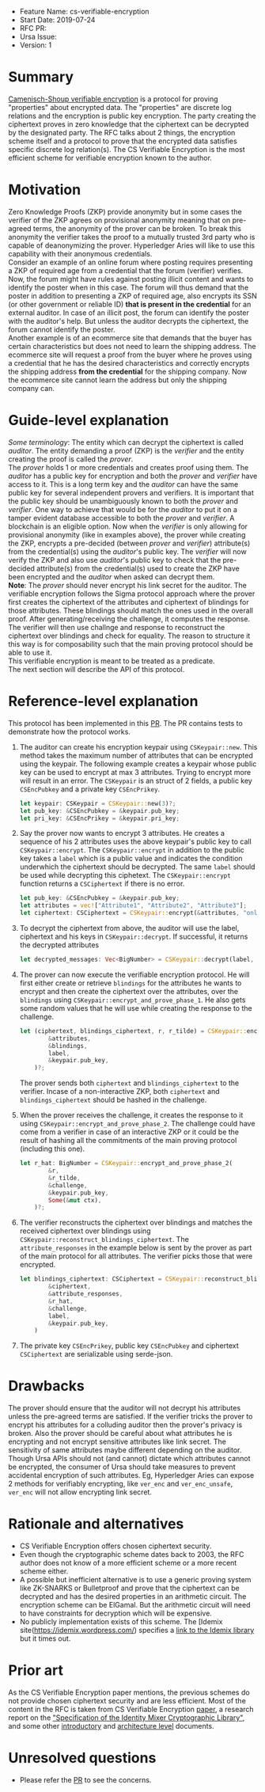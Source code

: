 - Feature Name: cs-verifiable-encryption
- Start Date: 2019-07-24
- RFC PR: 
- Ursa Issue: 
- Version: 1

# Summary
[summary]: #summary

[Camenisch-Shoup verifiable encryption](https://www.shoup.net/papers/verenc.pdf) is a protocol for proving "properties" 
about encrypted data. The "properties" are discrete log relations and the encryption is public key encryption. The party 
creating the ciphertext proves in zero knowledge that the ciphertext can be decrypted by the designated party. The RFC 
talks about 2 things, the encryption scheme itself and a protocol to prove that the encrypted data satisfies specific 
discrete log relation(s). The CS Verifiable Encryption is the most efficient scheme for verifiable encryption known to the author.

# Motivation
[motivation]: #motivation

Zero Knowledge Proofs (ZKP) provide anonymity but in some cases the verifier of the ZKP agrees on provisional anonymity meaning 
that on pre-agreed terms, the anonymity of the prover can be broken. To break this anonymity the verifier takes the proof to a mutually 
trusted 3rd party who is capable of deanonymizing the prover. Hyperledger Aries will like to use this capability with their anonymous credentials.   
Consider an example of an online forum where posting requires presenting a ZKP 
of required age from a credential that the forum (verifier) verifies. Now, the forum might have rules against posting illicit content and wants to  identify the poster when in this case. The forum will thus demand that the poster in addition to presenting a ZKP of required age, also encrypts its SSN (or other government or reliable ID) **that is present in the credential** for an external auditor. In case of an illicit post, the forum can identify the poster with the auditor's help. But unless the auditor decrypts the ciphertext, the forum cannot identify the poster.  
Another example is of an ecommerce site that demands that the buyer has certain characteristics but does not need to learn the shipping address. The ecommerce site will request a proof from the buyer where he proves using a credential that he has the desired characteristics and correctly encrypts the shipping address **from the credential** for the shipping company. Now the ecommerce site cannot learn the address but only the shipping company can.


# Guide-level explanation
[guide-level-explanation]: #guide-level-explanation

*Some terminology*: The entity which can decrypt the ciphertext is called *auditor*. The entity demanding a proof (ZKP) is 
the *verifier* and the entity creating the proof is called the *prover*.   
The *prover* holds 1 or more credentials and creates proof using them. The *auditor* has a public key for encryption and both the *prover* and *verifier* have access to it. This is a long term key and the *auditor* can have the same public key for several independent provers and verifiers. It is important that the public key should be unambiguously known to both the *prover* and *verifier*. One way to achieve that would be for the *auditor* to put it on a tamper evident database accessible to both the *prover* and *verifier*. A blockchain is an eligible option. Now when the *verifier* is only allowing for provisional anonymity (like in examples above), the prover while creating the ZKP, encrypts a pre-decided (between *prover* and *verifier*) attribute(s) from the credential(s) using the *auditor*'s public key. The *verifier* will now verify the ZKP and also use *auditor*'s public key to check that the pre-decided attribute(s) from the credential(s) used to create the ZKP have been encrypted and the *auditor* when asked can decrypt them.  
**Note**: The *prover* should never encrypt his link secret for the auditor.
The verifiable encryption follows the Sigma protocol approach where the prover first creates the ciphertext of the attributes and ciphertext of blindings for those attributes. These blindings should match the ones used in the overall proof. After generating/receiving the challenge, it computes the response. The verifier will then use challnge and response to reconstruct the ciphertext over blindings and check for equality. The reason to structure it this way is for composability such that the main proving protocol should be able to use it.  
This verifiable encryption is meant to be treated as a predicate.  
The next section will describe the API of this protocol.

# Reference-level explanation
[reference-level-explanation]: #reference-level-explanation

This protocol has been implemented in this [PR](https://github.com/hyperledger/ursa/pull/40). The PR contains tests to demonstrate how the protocol works.

1. The auditor can create his encryption keypair using `CSKeypair::new`. This method takes the maximum number of attributes that can be encrypted using the keypair. The following example creates a keypair whose public key can be used to encrypt at max 3 attributes. Trying to encrypt more will result in an error.  The `CSKeypair` is an struct of 2 fields, a public key `CSEncPubkey` and a private key `CSEncPrikey`.  

    ```rust
    let keypair: CSKeypair = CSKeypair::new(3)?;
    let pub_key: &CSEncPubkey = &keypair.pub_key;
    let pri_key: &CSEncPrikey = &keypair.pri_key;
    ```

1. Say the prover now wants to encrypt 3 attributes. He creates a sequence of his 2 attributes uses the above keypair's public key to call `CSKeypair::encrypt`. The `CSKeypair::encrypt` in addition to the public key takes a `label` which is a public value and indicates the condition underwhich the ciphertext should be decrypted. The same `label` should be used while decrypting this ciphetext. The `CSKeypair::encrypt` function returns a `CSCiphertext` if there is no error. 
    
    ```rust
    let pub_key: &CSEncPubkey = &keypair.pub_key;
    let attributes = vec!["Attribute1", "Attribute2", "Attribute3"];
    let ciphertext: CSCiphertext = CSKeypair::encrypt(&attributes, "only_decrypt_when_*".as_bytes(), &pub_key)?;
    ```

1. To decrypt the ciphertext from above, the auditor will use the label, ciphertext and his keys in `CSKeypair::decrypt`. If successful, it returns the decrypted attributes

    ```rust
    let decrypted_messages: Vec<BigNumber> = CSKeypair::decrypt(label, &ciphertext, &keypair.pub_key, &keypair.pri_key)?;
    ```

1. The prover can now execute the verifiable encryption protocol. He will first either create or retrieve `blindings` for the attributes he wants to encrypt and then create the ciphertext over the attributes, over the `blindings` using `CSKeypair::encrypt_and_prove_phase_1`. He also gets some random values that he will use while creating the response to the challenge.

    ```rust
    let (ciphertext, blindings_ciphertext, r, r_tilde) = CSKeypair::encrypt_and_prove_phase_1(
            &attributes,
            &blindings,
            label,
            &keypair.pub_key,
        )?;
    ```    

    The prover sends both `ciphertext` and `blindings_ciphertext` to the verifier. Incase of a non-interactive ZKP, both `ciphertext` and `blindings_ciphertext` should be hashed in the challenge.

1. When the prover receives the challenge, it creates the response to it using `CSKeypair::encrypt_and_prove_phase_2`. The challenge could have come from a verifier in case of an interactive ZKP or it could be the result of hashing all the commitments of the main proving protocol (including this one).

    ```rust
    let r_hat: BigNumber = CSKeypair::encrypt_and_prove_phase_2(
            &r,
            &r_tilde,
            &challenge,
            &keypair.pub_key,
            Some(&mut ctx),
        )?;
    ```    

1. The verifier reconstructs the ciphertext over blindings and matches the received ciphertext over blindings using `CSKeypair::reconstruct_blindings_ciphertext`. The `attribute_responses` in the example below is sent by the prover as part of the main protocol for all attributes. The verifier picks those that were encrypted.

    ```rust
    let blindings_ciphertext: CSCiphertext = CSKeypair::reconstruct_blindings_ciphertext(
            &ciphertext,
            &attribute_responses,
            &r_hat,
            &challenge,
            label,
            &keypair.pub_key,
        )
    ```

1. The private key `CSEncPrikey`, public key `CSEncPubkey` and ciphertext `CSCiphertext` are serializable using serde-json.

# Drawbacks
[drawbacks]: #drawbacks

The prover should ensure that the auditor will not decrypt his attributes unless the pre-agreed terms are satisfied. If the verifier tricks the prover to encrypt his attributes for a colluding auditor then the prover's privacy is broken. Also the prover should be careful about what attributes he is encrypting and not encrypt sensitive attributes like link secret. The sensitivity of same attributes maybe different depending on the auditor. Though Ursa APIs should not (and cannot) dictate which attributes cannot be encrypted, the consumer of Ursa should take measures to prevent accidental encryption of 
such attributes. Eg, Hyperledger Aries can expose 2 methods for verifiably encrypting, like `ver_enc` and `ver_enc_unsafe`, `ver_enc` will not allow encrypting link secret.

# Rationale and alternatives
[alternatives]: #alternatives

- CS Verifiable Encryption offers chosen ciphertext security.
- Even though the cryptographic scheme dates back to 2003, the RFC author does not know of a more efficient scheme or a 
more recent scheme either. 
- A possible but inefficient alternative is to use a generic proving system like ZK-SNARKS or Bulletproof and prove 
that the ciphertext can be decrypted and has the desired properties in an arithmetic circuit. The encryption scheme can 
be ElGamal. But the arithmetic circuit will need to have constraints for decryption which will be expensive. 
- No publicly implementation exists of this scheme. The [Idemix site(https://idemix.wordpress.com/) specifies a 
[link to the Idemix library](http://prime.inf.tu-dresden.de/idemix/) but it times out.

# Prior art
[prior-art]: #prior-art

As the CS Verifiable Encryption paper mentions, the previous schemes do not provide chosen ciphertext 
security and are less efficient. Most of the content in the RFC is taken from CS Verifiable Encryption 
[paper](https://www.shoup.net/papers/verenc.pdf), a research report on the ["Specification of the Identity 
Mixer Cryptographic Library"](https://domino.research.ibm.com/library/cyberdig.nsf/papers/EEB54FF3B91C1D648525759B004FBBB1/$File/rz3730_revised.pdf), and some other [introductory](https://idemix.wordpress.com/2009/08/18/quick-intro-to-credentials/) 
and [architecture level](https://www.freehaven.net/anonbib/cache/idemix.pdf) documents. 


# Unresolved questions
[unresolved]: #unresolved-questions

- Please refer the [PR](https://github.com/hyperledger/ursa/pull/40) to see the concerns.
